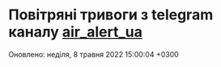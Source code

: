 # Повітряні тривоги з telegram каналу [air_alert_ua](https://t.me/air_alert_ua)

Оновлено:
неділя, 8 травня 2022 15:00:04 +0300
